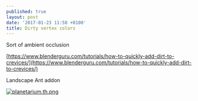 ```yaml
---
published: true
layout: post
date: '2017-01-23 11:58 +0100'
title: Dirty vertex colors
---
```

Sort of ambient occlusion

[https://www.blenderguru.com/tutorials/how-to-quickly-add-dirt-to-crevices/](https://www.blenderguru.com/tutorials/how-to-quickly-add-dirt-to-crevices/)

Landscape Ant addon

[![planetarium.th.png](https://cdn.scrot.moe/images/2017/01/23/planetarium.th.png)](https://cdn.scrot.moe/images/2017/01/23/planetarium.png)


